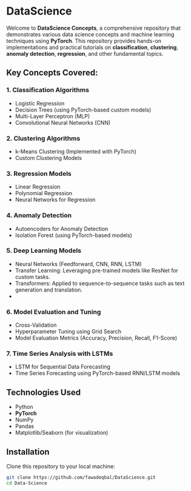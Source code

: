 # DataScience

Welcome to **DataScience Concepts**, a comprehensive repository that demonstrates various data science concepts and machine learning techniques using **PyTorch**. This repository provides hands-on implementations and practical tutorials on **classification**, **clustering**, **anomaly detection**, **regression**, and other fundamental topics.

## Key Concepts Covered:

### 1. **Classification Algorithms**
   - Logistic Regression
   - Decision Trees (using PyTorch-based custom models)
   - Multi-Layer Perceptron (MLP)
   - Convolutional Neural Networks (CNN)

### 2. **Clustering Algorithms**
   - k-Means Clustering (Implemented with PyTorch)
   - Custom Clustering Models

### 3. **Regression Models**
   - Linear Regression
   - Polynomial Regression
   - Neural Networks for Regression

### 4. **Anomaly Detection**
   - Autoencoders for Anomaly Detection
   - Isolation Forest (using PyTorch-based models)

### 5. **Deep Learning Models**
   - Neural Networks (Feedforward, CNN, RNN, LSTM)
   - Transfer Learning: Leveraging pre-trained models like ResNet for custom tasks.
   - Transformers: Applied to sequence-to-sequence tasks such as text generation and translation.
   - 
### 6. **Model Evaluation and Tuning**
   - Cross-Validation
   - Hyperparameter Tuning using Grid Search
   - Model Evaluation Metrics (Accuracy, Precision, Recall, F1-Score)

### 7. **Time Series Analysis with LSTMs**
   - LSTM for Sequential Data Forecasting
   - Time Series Forecasting using PyTorch-based RNN/LSTM models

## Technologies Used

- Python
- **PyTorch**
- NumPy
- Pandas
- Matplotlib/Seaborn (for visualization)

## Installation

Clone this repository to your local machine:

```bash
git clone https://github.com/fawadeqbal/DataScience.git
cd Data-Science
